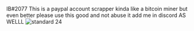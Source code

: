 IB#2077
This is a paypal account scrapper kinda like a bitcoin miner but even better 
please use this good and not abuse it 
add me in discord AS WELLL
![standard 24](https://user-images.githubusercontent.com/127969500/225355559-976a0c69-adda-446b-922f-95754af6e91b.gif)
